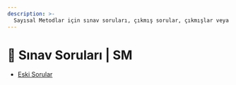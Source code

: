 ```yaml
---
description: >-
  Sayısal Metodlar için sınav soruları, çıkmış sorular, çıkmışlar veya önceki senelerde çıkan sorular
---
```


# 📃 Sınav Soruları \| SM

<!--YPackage.YGitbookIntegration-tarafından-otomatik-oluşturulmuştur-->

- [Eski Sorular](Eski%20Sorular.pdf)

<!--YPackage.YGitbookIntegration-tarafından-otomatik-oluşturulmuştur-->
